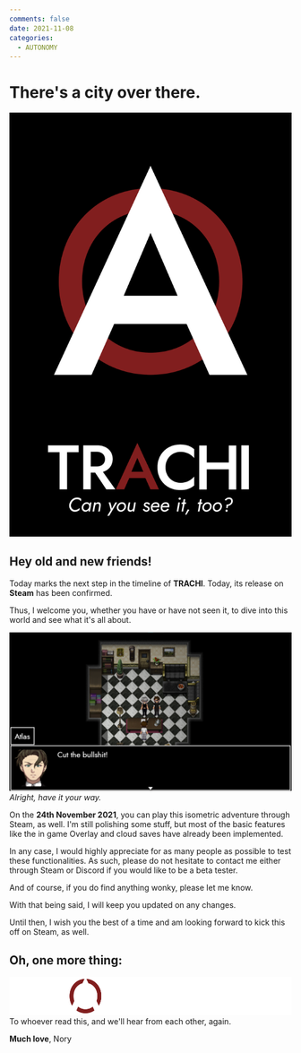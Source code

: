 ```yaml
---
comments: false
date: 2021-11-08
categories:
  - AUTONOMY
---
```


# There's a city over there.

![](../../../../../assets/blog/images/steam/2021/71ccbd31790b2bf3f23c0cd6fb61ea1515ce06c4.png)
## **Hey old and new friends!**
Today marks the next step in the timeline of **TRACHI**. Today, its release on **Steam** has been confirmed.

Thus, I welcome you, whether you have or have not seen it, to dive into this world and see what it's all about.

![](../../../../../assets/blog/images/steam/2021/e49dad985bad0fe724639f79bedb75750e6da73c.png)
*Alright, have it your way.*

On the **24th November 2021**, you can play this isometric adventure through Steam, as well. I'm still polishing some stuff, but most of the basic features like the in game Overlay and cloud saves have already been implemented.

In any case, I would highly appreciate for as many people as possible to test these functionalities.
As such, please do not hesitate to contact me either through Steam or Discord if you would like to be a beta tester.

And of course, if you do find anything wonky, please let me know.

With that being said, I will keep you updated on any changes.

Until then, I wish you the best of a time and am looking forward to kick this off on Steam, as well.

## Oh, one more thing:
![](../../../../../assets/blog/images/steam/2021/5b7c6e21b1db639b23f8c350195e233ff561f486.png)
To whoever read this, and we'll hear from each other, again.

**Much love**,
Nory
